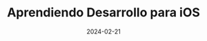 ---
title: Aprendiendo Desarrollo para iOS
image: /images/learningswiftios.jpg
date: 2024-02-21
excerpt: Actualmente, estoy sumergiéndome en el emocionante mundo del desarrollo para iOS, ampliando mi conjunto de habilidades más allá de las tecnologías web. 
---
